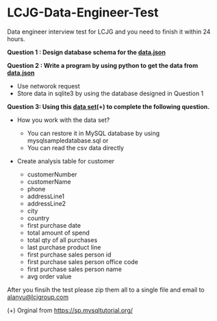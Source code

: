 # LCJG-Data-Engineer-Test
Data engineer interview test for LCJG and you need to finish it within 24 hours.

**Question 1 : Design database schema for the [data.json](https://raw.githubusercontent.com/ayking/LCJG-Data-Engineer-Test/master/data.json)**

**Question 2 : Write a program by using python to get the data from [data.json](https://raw.githubusercontent.com/ayking/LCJG-Data-Engineer-Test/master/data.json)**
  - Use networok request
  - Store data in sqlite3 by using the database designed in Question 1

**Question 3: Using this [data set](https://raw.githubusercontent.com/ayking/LCJG-Data-Engineer-Test/master/SampleDataSet.zip)(+) to complete the following question.**


- How you work with the data set?
  - You can restore it in MySQL database by using mysqlsampledatabase.sql or
  - You can read the csv data directly
 

- Create analysis table for customer
  - customerNumber 
  - customerName 
  - phone 
  - addressLine1
  - addressLine2 
  - city 
  - country
  - first purchase date  
  - total amount of spend
  - total qty of all purchases
  - last purchase product line
  - first purchase sales person id
  - first purchase sales person office code
  - first purchase sales person name
  - avg order value
  

After you finsih the test please zip them all to a single file and email to alanyu@lcjgroup.com



(+) Orginal from https://sp.mysqltutorial.org/
